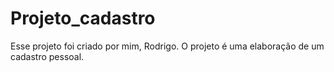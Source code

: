 # Projeto_cadastro
Esse projeto foi criado por mim, Rodrigo. O projeto é uma elaboração de um cadastro pessoal.
